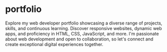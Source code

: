 # portfolio
Explore my web developer portfolio showcasing a diverse range of projects, skills, and continuous learning. Discover responsive websites, dynamic web apps, and proficiency in HTML, CSS, JavaScript, and more. I'm passionate about web development and open to collaboration, so let's connect and create exceptional digital experiences together.

